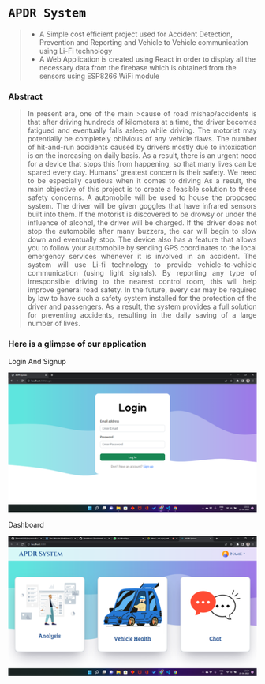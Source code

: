 # **`APDR System`**

> - A Simple cost efficient project used for Accident Detection, Prevention and Reporting and Vehicle to Vehicle communication using Li-Fi technology
> - A Web Application is created using React in order to display all the necessary data from the firebase which is obtained from the sensors using ESP8266 WiFi module

<h3>Abstract</h3>

><p style='text-align: justify;'>In present era, one of the main >cause of road mishap/accidents is that after driving hundreds of 
>kilometers at a time, the driver becomes fatigued and 
>eventually falls asleep while driving. The motorist may 
>potentially be completely oblivious of any vehicle flaws. 
>The number of hit-and-run accidents caused by drivers
>mostly due to intoxication is on the increasing on daily 
>basis. As a result, there is an urgent need for a device that 
>stops this from happening, so that many lives can be 
>spared every day. Humans' greatest concern is their 
>safety. We need to be especially cautious when it comes to 
>driving As a result, the main objective of this project is to 
>create a feasible solution to these safety concerns. A 
>automobile will be used to house the proposed system. 
>The driver will be given goggles that have infrared 
>sensors built into them. If the motorist is discovered to be 
>drowsy or under the influence of alcohol, the driver will 
>be charged. If the driver does not stop the automobile 
>after many buzzers, the car will begin to slow down and 
>eventually stop. The device also has a feature that allows 
>you to follow your automobile by sending GPS 
>coordinates to the local emergency services whenever it is 
>involved in an accident. The system will use Li-fi 
>technology to provide vehicle-to-vehicle communication 
>(using light signals). By reporting any type of 
>irresponsible driving to the nearest control room, this will 
>help improve general road safety. In the future, every car 
>may be required by law to have such a safety system 
>installed for the protection of the driver and passengers. 
>As a result, the system provides a full solution for 
>preventing accidents, resulting in the daily saving of a 
>large number of lives.
</p>


<h3>Here is a glimpse of our application</h3>

Login And Signup

<img src="public/Images/Screenshot 2022-04-25 23.32.12.png"/>

Dashboard

<img src="public/Images/Screenshot 2022-04-25 23.34.25.png"/>

